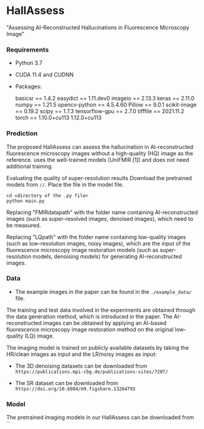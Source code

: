 # HallAssess
"Assessing AI-Reconstructed Hallucinations in Fluorescence Microscopy Image"

### Requirements
* Python 3.7
* CUDA 11.4 and CUDNN 
* Packages: 
  
  basicsr          ==          1.4.2
  easydict         ==          1.11.dev0
  imageio          ==          2.13.3
  keras            ==          2.11.0
  numpy            ==          1.21.5
  opencv-python    ==          4.5.4.60
  Pillow           ==          9.0.1
  scikit-image     ==          0.19.2
  scipy            ==          1.7.3
  tensorflow-gpu   ==          2.7.0
  tifffile         ==          2021.11.2
  torch            ==          1.10.0+cu113      1.12.0+cu113
  

### Prediction
The proposed HallAssess can assess the hallucination in AI-reconstructed fluorescence microscopy images without a high-quality (HQ) image as the reference.
uses the well-trained models (UniFMIR [1]) and does not need additional training.

Evaluating the quality of super-resolution results
Download the pretrained models from `//`. Place the file in the model file. 

```
cd <directory of the .py file>
python main.py
```
Replacing "FMIRdatapath" with the folder name containing AI-reconstructed images (such as super-resolved images, denoised images), which need to be measured. 

Replacing "LQpath" with the folder name containing low-quality images (such as low-resolution images, noisy images), which are the input of the fluorescence microscopy image restoration models (such as super-resolution models, denoising models) for generating AI-reconstructed images. 

### Data
* The example images in the paper can be found in the `./example_data/` file.
  
The training and test data involved in the experiments are obtained through the data generation method, which is introduced in the paper. The AI-reconstructed images can be obtained by applying an AI-based fluorescence microscopy image restoration method on the original low-quality (LQ) image.

The imaging model is trained on publicly available datasets by taking the HR/clean images as input and the LR/noisy images as input: 

* The 3D denoising datasets can be downloaded from `https://publications.mpi-cbg.de/publications-sites/7207/`

* The SR dataset can be downloaded from `https://doi.org/10.6084/m9.figshare.13264793`

### Model
The pretrained imaging models in our HallAssess can be downloaded from ``
